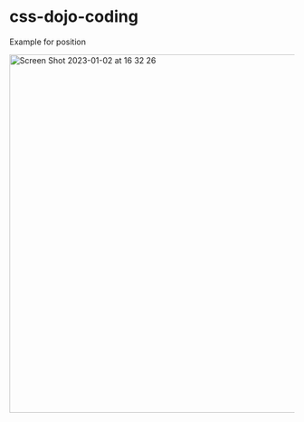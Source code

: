 # css-dojo-coding
Example for position

<img width="633" alt="Screen Shot 2023-01-02 at 16 32 26" src="https://user-images.githubusercontent.com/25912510/210279493-9e372999-00af-4bf0-9334-3c1b4e4de33a.png">

